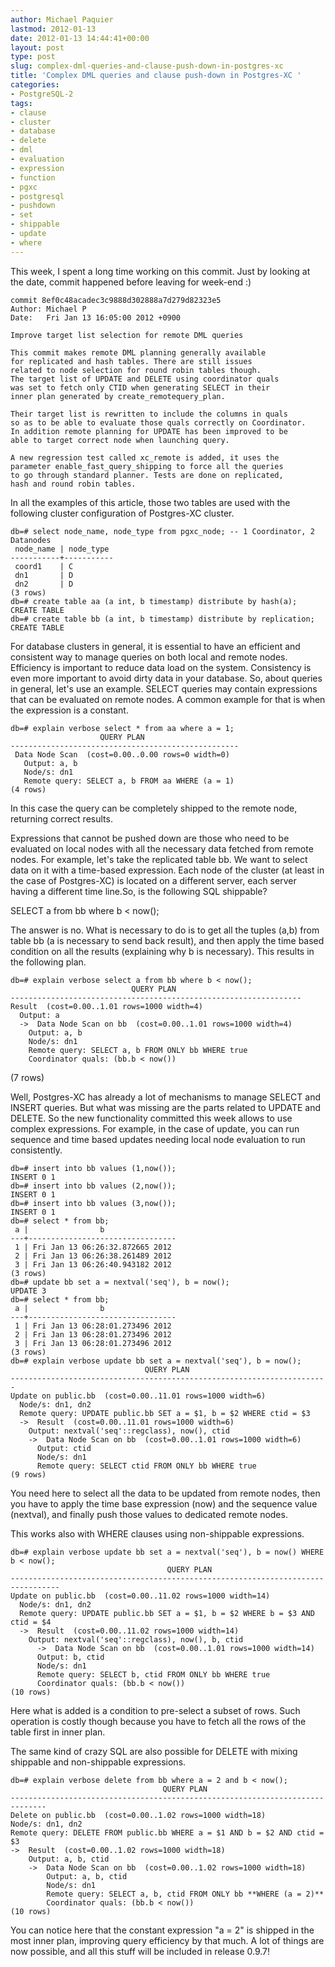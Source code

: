 ```yaml
---
author: Michael Paquier
lastmod: 2012-01-13
date: 2012-01-13 14:44:41+00:00
layout: post
type: post
slug: complex-dml-queries-and-clause-push-down-in-postgres-xc
title: 'Complex DML queries and clause push-down in Postgres-XC '
categories:
- PostgreSQL-2
tags:
- clause
- cluster
- database
- delete
- dml
- evaluation
- expression
- function
- pgxc
- postgresql
- pushdown
- set
- shippable
- update
- where
---
```


This week, I spent a long time working on this commit. Just by looking at the date, commit happened before leaving for week-end :)

    commit 8ef0c48acadec3c9888d302888a7d279d82323e5
    Author: Michael P
    Date:   Fri Jan 13 16:05:00 2012 +0900

    Improve target list selection for remote DML queries

    This commit makes remote DML planning generally available
    for replicated and hash tables. There are still issues
    related to node selection for round robin tables though.
    The target list of UPDATE and DELETE using coordinator quals
    was set to fetch only CTID when generating SELECT in their
    inner plan generated by create_remotequery_plan.

    Their target list is rewritten to include the columns in quals
    so as to be able to evaluate those quals correctly on Coordinator.
    In addition remote planning for UPDATE has been improved to be
    able to target correct node when launching query.

    A new regression test called xc_remote is added, it uses the
    parameter enable_fast_query_shipping to force all the queries
    to go through standard planner. Tests are done on replicated,
    hash and round robin tables.

In all the examples of this article, those two tables are used with the following cluster configuration of Postgres-XC cluster.

    db=# select node_name, node_type from pgxc_node; -- 1 Coordinator, 2 Datanodes
     node_name | node_type 
    -----------+-----------
     coord1    | C
     dn1       | D
     dn2       | D
    (3 rows)
    db=# create table aa (a int, b timestamp) distribute by hash(a);
    CREATE TABLE
    db=# create table bb (a int, b timestamp) distribute by replication;
    CREATE TABLE

For database clusters in general, it is essential to have an efficient and consistent way to manage queries on both local and remote nodes. Efficiency is important to reduce data load on the system. Consistency is even more important to avoid dirty data in your database. So, about queries in general, let's use an example. SELECT queries may contain expressions that can be evaluated on remote nodes. A common example for that is when the expression is a constant.

    db=# explain verbose select * from aa where a = 1;
                        QUERY PLAN                     
    ---------------------------------------------------
     Data Node Scan  (cost=0.00..0.00 rows=0 width=0)
       Output: a, b
       Node/s: dn1
       Remote query: SELECT a, b FROM aa WHERE (a = 1)
    (4 rows)

In this case the query can be completely shipped to the remote node, returning correct results.

Expressions that cannot be pushed down are those who need to be evaluated on local nodes with all the necessary data fetched from remote nodes. For example, let's take the replicated table bb. We want to select data on it with a time-based expression. Each node of the cluster (at least in the case of Postgres-XC) is located on a different server, each server having a different time line.So, is the following SQL shippable?

SELECT a from bb where b < now();

The answer is no. What is necessary to do is to get all the tuples (a,b) from table bb (a is necessary to send back result), and then apply the time based condition on all the results (explaining why b is necessary).
This results in the following plan.

    db=# explain verbose select a from bb where b < now();
                               QUERY PLAN                            
    -----------------------------------------------------------------
    Result  (cost=0.00..1.01 rows=1000 width=4)
      Output: a
      ->  Data Node Scan on bb  (cost=0.00..1.01 rows=1000 width=4)
        Output: a, b
        Node/s: dn1
        Remote query: SELECT a, b FROM ONLY bb WHERE true
        Coordinator quals: (bb.b < now())
(7 rows)

Well, Postgres-XC has already a lot of mechanisms to manage SELECT and INSERT queries. But what was missing are the parts related to UPDATE and DELETE. So the new functionality committed this week allows to use complex expressions. 
For example, in the case of update, you can run sequence and time based updates needing local node evaluation to run consistently.

    db=# insert into bb values (1,now());
    INSERT 0 1
    db=# insert into bb values (2,now());
    INSERT 0 1
    db=# insert into bb values (3,now());
    INSERT 0 1
    db=# select * from bb;
     a |                b                
    ---+---------------------------------
     1 | Fri Jan 13 06:26:32.872665 2012
     2 | Fri Jan 13 06:26:38.261489 2012
     3 | Fri Jan 13 06:26:40.943182 2012
    (3 rows)
    db=# update bb set a = nextval('seq'), b = now();
    UPDATE 3
    db=# select * from bb;
     a |                b                
    ---+---------------------------------
     1 | Fri Jan 13 06:28:01.273496 2012
     2 | Fri Jan 13 06:28:01.273496 2012
     3 | Fri Jan 13 06:28:01.273496 2012
    (3 rows)
    db=# explain verbose update bb set a = nextval('seq'), b = now();
                                  QUERY PLAN                               
    -----------------------------------------------------------------------
    Update on public.bb  (cost=0.00..11.01 rows=1000 width=6)
      Node/s: dn1, dn2
      Remote query: UPDATE public.bb SET a = $1, b = $2 WHERE ctid = $3 
      ->  Result  (cost=0.00..11.01 rows=1000 width=6)
        Output: nextval('seq'::regclass), now(), ctid
        ->  Data Node Scan on bb  (cost=0.00..1.01 rows=1000 width=6)
          Output: ctid
          Node/s: dn1
          Remote query: SELECT ctid FROM ONLY bb WHERE true
    (9 rows)

You need here to select all the data to be updated from remote nodes, then you have to apply the time base expression (now) and the sequence value (nextval), and finally push those values to dedicated remote nodes.

This works also with WHERE clauses using non-shippable expressions.

    db=# explain verbose update bb set a = nextval('seq'), b = now() WHERE b < now();
                                       QUERY PLAN                                    
    ---------------------------------------------------------------------------------
    Update on public.bb  (cost=0.00..11.02 rows=1000 width=14)
      Node/s: dn1, dn2
      Remote query: UPDATE public.bb SET a = $1, b = $2 WHERE b = $3 AND ctid = $4 
      ->  Result  (cost=0.00..11.02 rows=1000 width=14)
        Output: nextval('seq'::regclass), now(), b, ctid
          ->  Data Node Scan on bb  (cost=0.00..1.01 rows=1000 width=14)
          Output: b, ctid
          Node/s: dn1
          Remote query: SELECT b, ctid FROM ONLY bb WHERE true
          Coordinator quals: (bb.b < now())
    (10 rows)

Here what is added is a condition to pre-select a subset of rows. Such operation is costly though because you have to fetch all the rows of the table first in inner plan.

The same kind of crazy SQL are also possible for DELETE with mixing shippable and non-shippable expressions.

    db=# explain verbose delete from bb where a = 2 and b < now();
                                      QUERY PLAN                                  
    ------------------------------------------------------------------------------
    Delete on public.bb  (cost=0.00..1.02 rows=1000 width=18)
    Node/s: dn1, dn2
    Remote query: DELETE FROM public.bb WHERE a = $1 AND b = $2 AND ctid = $3 
    ->  Result  (cost=0.00..1.02 rows=1000 width=18)
        Output: a, b, ctid
        ->  Data Node Scan on bb  (cost=0.00..1.02 rows=1000 width=18)
            Output: a, b, ctid
            Node/s: dn1
            Remote query: SELECT a, b, ctid FROM ONLY bb **WHERE (a = 2)**
            Coordinator quals: (bb.b < now())
    (10 rows)

You can notice here that the constant expression "a = 2" is shipped in the most inner plan, improving query efficiency by that much.
A lot of things are now possible, and all this stuff will be included in release 0.9.7!
